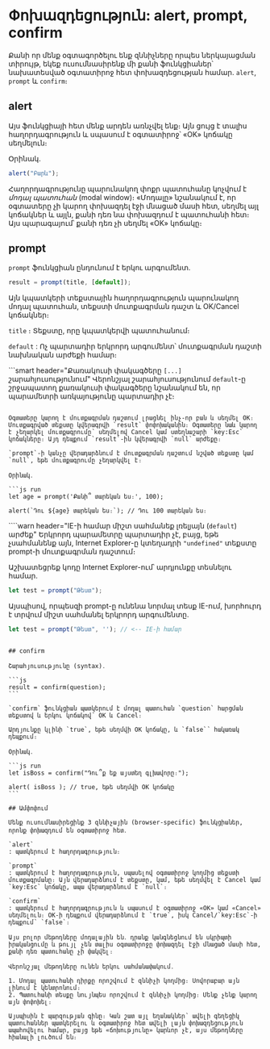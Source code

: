 # Փոխազդեցություն: alert, prompt, confirm

Քանի որ մենք օգտագործելու ենք զննիչները որպես ներկայացման տիրույթ, եկեք ուսումնասիրենք մի քանի ֆունկցիաներ՝ նախատեսված օգտատիրոջ հետ փոխազդեցության համար․ `alert`, `prompt` և `confirm`։

## alert

Այս ֆունկցիայի հետ մենք արդեն առնչվել ենք։ Այն ցույց է տալիս հաղորդագրություն և սպասում է օգտատիրոջ՝ «OK» կոճակը սեղմելուն։

Օրինակ․

```js run
alert("Բարև");
```

Հաղորդագրությունը պարունակող փոքր պատուհանը կոչվում է *մոդալ պատուհան* (modal window)։ «Մոդալը» նշանակում է, որ օգտատերը չի կարող փոխազդել էջի մնացած մասի հետ, սեղմել այլ կոճակներ և այլն, քանի դեռ նա փոխազդում է պատուհանի հետ։ Այս պարագայում՝ քանի դեռ չի սեղմել «OK» կոճակը։

## prompt

`prompt` ֆունկցիան ընդունում է երկու արգումենտ․

```js no-beautify
result = prompt(title, [default]);
```

Այն կպատկերի տեքստային հաղորդագրություն պարունակող մոդալ պատուհան, տեքստի մուտքագրման դաշտ և OK/Cancel կոճակներ։

`title`
։ Տեքստը, որը կպատկերվի պատուհանում։

`default`
: Ոչ պարտադիր երկրորդ արգումենտ՝ մուտքագրման դաշտի նախնական արժեքի համար։

```smart header="Քառակուսի փակագծերը `[...]` շարահյուսությունում"
Վերոնշյալ շարահյուսությունում `default`-ը շրջապատող քառակուսի փակագծերը նշանակում են, որ պարամետրի առկայությունը պարտադիր չէ։
```

Օգտատերը կարող է մուտքագրման դաշտում լրացնել ինչ-որ բան և սեղմել OK։ Մուտքագրված տեքստը կվերագրվի `result` փոփոխականին։ Օգտատերը նաև կարող է չեղարկել մուտքագրումը՝ սեղմելով Cancel կամ ստեղնաշարի `key:Esc` կոճակները։ Այդ դեպքում `result`-ին կվերագրվի `null` արժեքը։

`prompt`-ի կանչը վերադարձնում է մուտքագրման դաշտում նշված տեքստը կամ `null`, եթե մուտքագրումը չեղարկվել է։

Օրինակ․

```js run
let age = prompt('Քանի՞ տարեկան ես։', 100);

alert(`Դու ${age} տարեկան ես։`); // Դու 100 տարեկան ես։
```

````warn header="IE-ի համար միշտ սահմանեք լռելյայն (`default`) արժեք"
Երկրորդ պարամետրը պարտադիր չէ, բայց, եթե չսահմանենք այն, Internet Explorer-ը կտեղադրի `"undefined"` տեքստը prompt-ի մուտքագրման դաշտում։

Աշխատեցրեք կոդը Internet Explorer-ում՝ արդյունքը տեսնելու համար․

```js run
let test = prompt("Թեստ");
```

Այսպիսով, որպեսզի prompt-ը ունենա նորմալ տեսք IE-ում, խորհուրդ է տրվում միշտ սահմանել երկրորդ արգումենտը․

```js run
let test = prompt("Թեստ", ''); // <-- IE-ի համար
```
````

## confirm

Շարահյուսությունը (syntax)․

```js
result = confirm(question);
```

`confirm` ֆունկցիան պատկերում է մոդալ պատուհան `question` հարցման տեքստով և երկու կոճակով՝ OK և Cancel։

Արդյունքը կլինի `true`, եթե սեղմվի OK կոճակը, և `false`՝ հակառակ դեպքում։

Օրինակ․

```js run
let isBoss = confirm("Դու՞ք եք այստեղ գլխավորը։");

alert( isBoss ); // true, եթե սեղմվի OK կոճակը
```

## Ամփոփում

Մենք ուսումնասիրեցինք 3 զննիչային (browser-specific) ֆունկցիաներ, որոնք փոխազդում են օգտատիրոջ հետ․

`alert`
: պատկերում է հաղորդագրություն։

`prompt`
: պատկերում է հաղորդագրություն, սպասելով օգտատիրոջ կողմից տեքստի մուտքագրմանը։ Այն վերադարձնում է տեքստը, կամ, եթե սեղմվել է Cancel կամ `key:Esc` կոճակը, ապա վերադարձնում է `null`։

`confirm`
: պատկերում է հաղորդագրություն և սպասում է օգտատիրոջ «OK» կամ «Cancel» սեղմելուն։ OK-ի դեպքում վերադարձնում է `true`, իսկ Cancel/`key:Esc`-ի դեպքում՝ `false`։

Այս բոլոր մեթոդները մոդալային են․ դրանք կանգնեցնում են սկրիպտի իրականցումը և թույլ չեն տալիս օգտատիրոջը փոխազդել էջի մնացած մասի հետ, քանի դեռ պատուհանը չի փակվել։

Վերոնշյալ մեթոդները ունեն երկու սահմանափակում․

1. Մոդալ պատուհանի դիրքը որոշվում է զննիչի կողմից։ Սովորաբար այն լինում է կենտրոնում։
2. Պատուհանի տեսքը նույնպես որոշվում է զննիչի կողմից։ Մենք չենք կարող այն փոփոխել։

Այսպիսին է պարզության գինը։ Կան շատ այլ եղանակներ՝ ավելի գեղեցիկ պատուհաններ պատկերելու և օգտատիրոջ հետ ավելի լայն փոխազդեցություն ապահովելու համար, բայց եթե «ճոխությունը» կարևոր չէ, այս մեթոդները հիանալի լուծում են։
